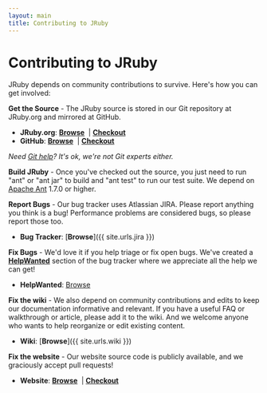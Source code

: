 ```yaml
---
layout: main
title: Contributing to JRuby
---
```

# Contributing to JRuby
  
JRuby depends on community contributions to survive. Here's how you can get involved:

**Get the Source** - The JRuby source is stored in our Git repository at JRuby.org and mirrored at GitHub.

- **JRuby.org**: [**Browse**](http://www.jruby.org/git?p=jruby.git;a=summary) &nbsp;|&nbsp;[**Checkout**](git://jruby.org/jruby.git)
- **GitHub**: [**Browse**](http://github.com/jruby/jruby) &nbsp;|&nbsp;[**Checkout**](git://github.com/jruby/jruby.git)

*Need [Git help](http://git-scm.com/)? It's ok, we're not Git experts either.*

**Build JRuby** - Once you've checked out the source, you just need to run &quot;ant&quot;&nbsp;or &quot;ant jar&quot;&nbsp;to build and &quot;ant test&quot;&nbsp;to run our test suite. We depend on <a href="http://ant.apache.org/">Apache Ant</a> 1.7.0 or higher.

**Report Bugs** - Our bug tracker uses Atlassian JIRA. Please report anything you think is a bug! Performance problems are considered bugs, so please report those too.

- **Bug Tracker**: [**Browse**]({{ site.urls.jira }})

**Fix Bugs** - We'd love it if you help triage or fix open bugs. We've created a [**HelpWanted**][helpwanted] section of the bug tracker where we appreciate all the help we can get!

- **HelpWanted**: [Browse][helpwanted]

**Fix the wiki** - We also depend on community contributions and edits to keep our documentation informative and relevant. If you have a useful FAQ or walkthrough or article, please add it to the wiki. And we welcome anyone who wants to help reorganize or edit existing content.

- **Wiki**: [**Browse**]({{ site.urls.wiki }})

**Fix the website** - Our website source code is publicly available, and we graciously accept pull requests!

- **Website**: [**Browse**](http://github.com/jruby/jruby.github.com) &nbsp;|&nbsp;[**Checkout**](git://github.com/jruby/jruby.github.com.git)

[helpwanted]: http://bit.ly/jruby-help-wanted
